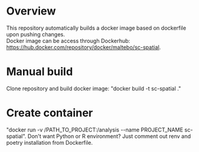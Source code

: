 # Overview
This repository automatically builds a docker image based on dockerfile upon pushing changes.  
Docker image can be access through Dockerhub: https://hub.docker.com/repository/docker/maltebo/sc-spatial. 

# Manual build
Clone repository and build docker image: "docker build -t sc-spatial ."  

# Create container
"docker run -v /PATH_TO_PROJECT:/analysis --name PROJECT_NAME sc-spatial". 
Don't want Python or R environment? Just comment out renv and poetry installation from Dockerfile.  